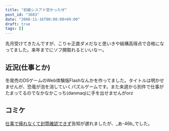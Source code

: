 ```yaml
---
title: "初級シスアド受かったぜ"
post_id: "3683"
date: "2008-11-16T00:00:00+09:00"
draft: true
tags: []
---
```



先月受けてきたんですが、こりゃ正直ダメだなと思いきや結構高得点で合格になってました。来年までにソフ開取れるといいなー。
## 近況(仕事とか)
冬発売のDSゲームのWeb体験版Flashなんかを作ってました。タイトルは明かせませんが、恐竜が泡を消していくパズルゲームです。また来週から別件で仕事がたまってるのでなかなかこっち(danmaq)に手を出せませんがorz
## コミケ
[仕事で帰れなくて封筒確認できず](https://danmaq.com/3682)告知が遅れましたが、_あ-46b_でした。
